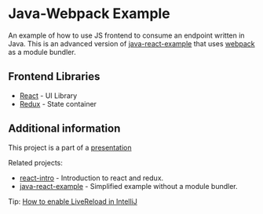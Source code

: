 # Java-Webpack Example

An example of how to use JS frontend to consume an endpoint written in Java.
This is an advanced version of [java-react-example](https://github.com/mendlik/java-react-example) that uses [webpack](https://github.com/webpack/webpack) as a module bundler.

## Frontend Libraries

- [React](https://facebook.github.io/react/) - UI Library
- [Redux](http://redux.js.org/) - State container

## Additional information

This project is a part of a [presentation](https://docs.google.com/presentation/d/1-yZhsM43cyWWDVn6EUtK_wc39FAv-19_jwsKXlTe2o8/edit?usp=sharing)

Related projects:

- [react-intro](https://github.com/mendlik/react-intro) - Introduction to react and redux.
- [java-react-example](https://github.com/mendlik/java-webpack-example) - Simplified example without a module bundler.

Tip: [How to enable LiveReload in IntelliJ](http://stackoverflow.com/a/35895848/2284884)

